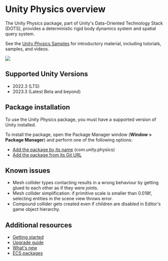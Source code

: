 # Unity Physics overview

The Unity Physics package, part of Unity's Data-Oriented Technology Stack (DOTS), provides a deterministic rigid body dynamics system and spatial query system.

See the [Unity Physics Samples](https://github.com/Unity-Technologies/EntityComponentSystemSamples/tree/master/PhysicsSamples) for introductory material, including tutorials, samples, and videos.

![](images/entities-splash-image.png)

## Supported Unity Versions

* 2022.3 (LTS)
* 2023.3 (Latest Beta and beyond)

## Package installation

To use the Unity Physics package, you must have a supported version of Unity installed.

To install the package, open the Package Manager window (**Window &gt; Package Manager**) and perform one of the following options:

* [Add the package by its name](xref:upm-ui-quick) (com.unity.physics)
* [Add the package from its Git URL](xref:upm-ui-giturl)

## Known issues

* Mesh collider types contacting results in a wrong behaviour by getting glued to each other as if they were joints.
* Mesh collider simplification: if primitive scale is smaller than 0.018f, selecting entities in the scene view throws error.
* Compound collider gets created even if children are disabled in Editor's game object hierarchy.

## Additional resources

* [Getting started](getting-started.md)
* [Upgrade guide](upgrade-guide.md)
* [What's new](whats-new.md)
* [ECS packages](ecs-packages.md)
